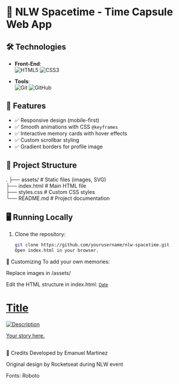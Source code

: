 # 🚀 NLW Spacetime - Time Capsule Web App

##

## 🛠️ Technologies
- **Front-End**:  
  <img src="https://img.shields.io/badge/HTML5-E34F26?style=for-the-badge&logo=html5&logoColor=white" alt="HTML5">
  <img src="https://img.shields.io/badge/CSS3-1572B6?style=for-the-badge&logo=css3&logoColor=white" alt="CSS3">
  
- **Tools**:  
  <img src="https://img.shields.io/badge/Git-F05032?style=for-the-badge&logo=git&logoColor=white" alt="Git">
  <img src="https://img.shields.io/badge/GitHub-181717?style=for-the-badge&logo=github&logoColor=white" alt="GitHub">

## 🌟 Features
- ✅ Responsive design (mobile-first)
- ✅ Smooth animations with CSS `@keyframes`
- ✅ Interactive memory cards with hover effects
- ✅ Custom scrollbar styling
- ✅ Gradient borders for profile image

## 📂 Project Structure
.
├── assets/ # Static files (images, SVG)  
├── index.html # Main HTML file  
├── styles.css # Custom CSS styles  
└── README.md # Project documentation  
##

## 🖥️ Running Locally
1. Clone the repository:
   ```bash
   git clone https://github.com/yourusername/nlw-spacetime.git
   Open index.html in your browser.

🎨 Customizing
To add your own memories:

Replace images in /assets/

Edit the HTML structure in index.html:
<a href="#" class="memory">
  <small>Date</small>
  <h1>Title</h1>
  <img src="./assets/your-image.jpg" alt="Description">
  <p>Your story here.</p>
</a>

##

📝 Credits
Developed by Emanuel Martinez

Original design by Rocketseat during NLW event

Fonts: Roboto
